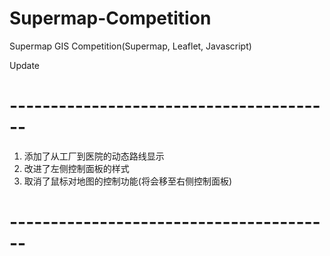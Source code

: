 # Supermap-Competition
Supermap GIS Competition(Supermap, Leaflet, Javascript)

Update
# ----------------------------------------
1.  添加了从工厂到医院的动态路线显示
2.  改进了左侧控制面板的样式
3.  取消了鼠标对地图的控制功能(将会移至右侧控制面板)
# ----------------------------------------